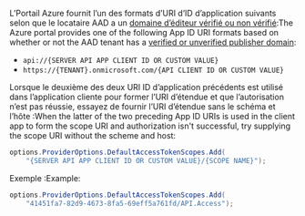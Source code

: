 <span data-ttu-id="cabec-101">L’Portail Azure fournit l’un des formats d’URI d’ID d’application suivants selon que le locataire AAD a un [domaine d’éditeur vérifié ou non vérifié](/azure/active-directory/develop/howto-configure-publisher-domain):</span><span class="sxs-lookup"><span data-stu-id="cabec-101">The Azure portal provides one of the following App ID URI formats based on whether or not the AAD tenant has a [verified or unverified publisher domain](/azure/active-directory/develop/howto-configure-publisher-domain):</span></span>

* `api://{SERVER API APP CLIENT ID OR CUSTOM VALUE}`
* `https://{TENANT}.onmicrosoft.com/{API CLIENT ID OR CUSTOM VALUE}`

<span data-ttu-id="cabec-102">Lorsque le deuxième des deux URI ID d’application précédents est utilisé dans l’application cliente pour former l’URI d’étendue et que l’autorisation n’est pas réussie, essayez de fournir l’URI d’étendue sans le schéma et l’hôte :</span><span class="sxs-lookup"><span data-stu-id="cabec-102">When the latter of the two preceding App ID URIs is used in the client app to form the scope URI and authorization isn't successful, try supplying the scope URI without the scheme and host:</span></span>

```csharp
options.ProviderOptions.DefaultAccessTokenScopes.Add(
    "{SERVER API APP CLIENT ID OR CUSTOM VALUE}/{SCOPE NAME}");
```

<span data-ttu-id="cabec-103">Exemple :</span><span class="sxs-lookup"><span data-stu-id="cabec-103">Example:</span></span>

```csharp
options.ProviderOptions.DefaultAccessTokenScopes.Add(
    "41451fa7-82d9-4673-8fa5-69eff5a761fd/API.Access");
```
